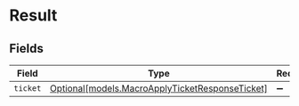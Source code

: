# Result


## Fields

| Field                                                                                          | Type                                                                                           | Required                                                                                       | Description                                                                                    |
| ---------------------------------------------------------------------------------------------- | ---------------------------------------------------------------------------------------------- | ---------------------------------------------------------------------------------------------- | ---------------------------------------------------------------------------------------------- |
| `ticket`                                                                                       | [Optional[models.MacroApplyTicketResponseTicket]](../models/macroapplyticketresponseticket.md) | :heavy_minus_sign:                                                                             | N/A                                                                                            |
